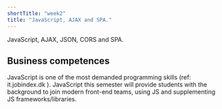 ```yaml
---
shortTitle: "week2"
title: "JavaScript, AJAX and SPA."
--- 
```

JavaScript, AJAX, JSON, CORS and SPA.

## Business competences 
JavaScript is one of the most demanded programming skills (ref: it.jobindex.dk ).
JavaScript this semester will provide students with the background to join modern front-end teams, using JS and supplementing JS frameworks/libraries.